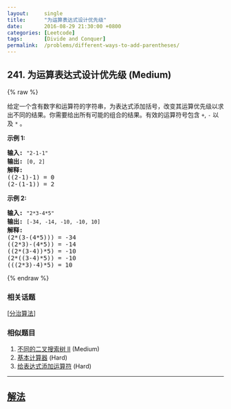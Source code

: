 ```yaml
---
layout:     single
title:      "为运算表达式设计优先级"
date:       2016-08-29 21:30:00 +0800
categories: [Leetcode]
tags:       [Divide and Conquer]
permalink:  /problems/different-ways-to-add-parentheses/
---
```


## 241. 为运算表达式设计优先级 (Medium)

{% raw %}

<p>给定一个含有数字和运算符的字符串，为表达式添加括号，改变其运算优先级以求出不同的结果。你需要给出所有可能的组合的结果。有效的运算符号包含 <code>+</code>,&nbsp;<code>-</code>&nbsp;以及&nbsp;<code>*</code>&nbsp;。</p>

<p><strong>示例&nbsp;1:</strong></p>

<pre><strong>输入:</strong> <code>&quot;2-1-1&quot;</code>
<strong>输出:</strong> <code>[0, 2]</code>
<strong>解释: </strong>
((2-1)-1) = 0 
(2-(1-1)) = 2</pre>

<p><strong>示例&nbsp;2:</strong></p>

<pre><strong>输入: </strong><code>&quot;2*3-4*5&quot;</code>
<strong>输出:</strong> <code>[-34, -14, -10, -10, 10]</code>
<strong>解释: 
</strong>(2*(3-(4*5))) = -34 
((2*3)-(4*5)) = -14 
((2*(3-4))*5) = -10 
(2*((3-4)*5)) = -10 
(((2*3)-4)*5) = 10</pre>

{% endraw %}

### 相关话题
  [[分治算法](https://github.com/openset/leetcode/tree/master/tag/divide-and-conquer/README.md)]

### 相似题目
  1. [不同的二叉搜索树 II](/problems/unique-binary-search-trees-ii) (Medium)
  1. [基本计算器](/problems/basic-calculator) (Hard)
  1. [给表达式添加运算符](/problems/expression-add-operators) (Hard)

---

## [解法](https://github.com/openset/leetcode/tree/master/problems/different-ways-to-add-parentheses)

